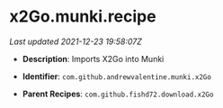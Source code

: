 # x2Go.munki.recipe

_Last updated 2021-12-23 19:58:07Z_

- **Description**: Imports X2Go into Munki

- **Identifier**: `com.github.andrewvalentine.munki.x2Go`

- **Parent Recipes**: `com.github.fishd72.download.x2Go`